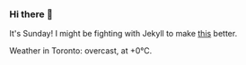 ### Hi there :wave:

It's Sunday! I might be fighting with Jekyll to make [this](https://swissclubto.github.io) better.

Weather in Toronto: overcast, at +0°C.
